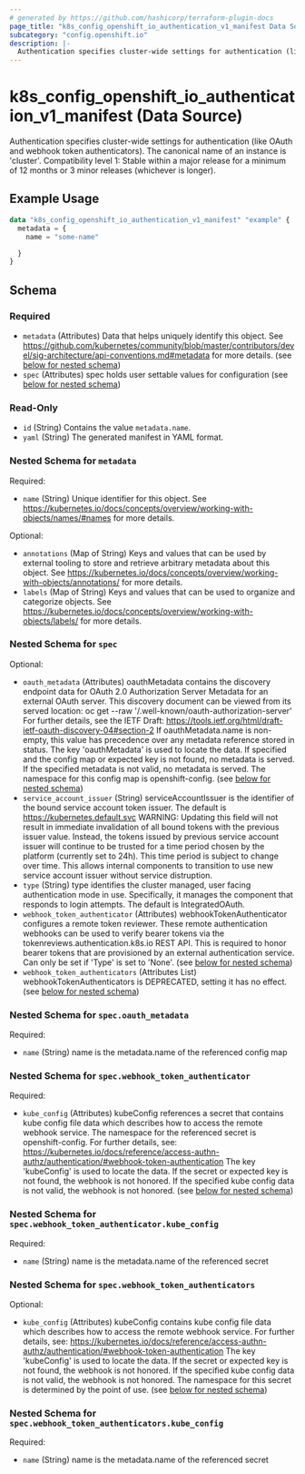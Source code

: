 ```yaml
---
# generated by https://github.com/hashicorp/terraform-plugin-docs
page_title: "k8s_config_openshift_io_authentication_v1_manifest Data Source - terraform-provider-k8s"
subcategory: "config.openshift.io"
description: |-
  Authentication specifies cluster-wide settings for authentication (like OAuth and webhook token authenticators). The canonical name of an instance is 'cluster'.  Compatibility level 1: Stable within a major release for a minimum of 12 months or 3 minor releases (whichever is longer).
---
```


# k8s_config_openshift_io_authentication_v1_manifest (Data Source)

Authentication specifies cluster-wide settings for authentication (like OAuth and webhook token authenticators). The canonical name of an instance is 'cluster'.  Compatibility level 1: Stable within a major release for a minimum of 12 months or 3 minor releases (whichever is longer).

## Example Usage

```terraform
data "k8s_config_openshift_io_authentication_v1_manifest" "example" {
  metadata = {
    name = "some-name"

  }
}
```

<!-- schema generated by tfplugindocs -->
## Schema

### Required

- `metadata` (Attributes) Data that helps uniquely identify this object. See https://github.com/kubernetes/community/blob/master/contributors/devel/sig-architecture/api-conventions.md#metadata for more details. (see [below for nested schema](#nestedatt--metadata))
- `spec` (Attributes) spec holds user settable values for configuration (see [below for nested schema](#nestedatt--spec))

### Read-Only

- `id` (String) Contains the value `metadata.name`.
- `yaml` (String) The generated manifest in YAML format.

<a id="nestedatt--metadata"></a>
### Nested Schema for `metadata`

Required:

- `name` (String) Unique identifier for this object. See https://kubernetes.io/docs/concepts/overview/working-with-objects/names/#names for more details.

Optional:

- `annotations` (Map of String) Keys and values that can be used by external tooling to store and retrieve arbitrary metadata about this object. See https://kubernetes.io/docs/concepts/overview/working-with-objects/annotations/ for more details.
- `labels` (Map of String) Keys and values that can be used to organize and categorize objects. See https://kubernetes.io/docs/concepts/overview/working-with-objects/labels/ for more details.


<a id="nestedatt--spec"></a>
### Nested Schema for `spec`

Optional:

- `oauth_metadata` (Attributes) oauthMetadata contains the discovery endpoint data for OAuth 2.0 Authorization Server Metadata for an external OAuth server. This discovery document can be viewed from its served location: oc get --raw '/.well-known/oauth-authorization-server' For further details, see the IETF Draft: https://tools.ietf.org/html/draft-ietf-oauth-discovery-04#section-2 If oauthMetadata.name is non-empty, this value has precedence over any metadata reference stored in status. The key 'oauthMetadata' is used to locate the data. If specified and the config map or expected key is not found, no metadata is served. If the specified metadata is not valid, no metadata is served. The namespace for this config map is openshift-config. (see [below for nested schema](#nestedatt--spec--oauth_metadata))
- `service_account_issuer` (String) serviceAccountIssuer is the identifier of the bound service account token issuer. The default is https://kubernetes.default.svc WARNING: Updating this field will not result in immediate invalidation of all bound tokens with the previous issuer value. Instead, the tokens issued by previous service account issuer will continue to be trusted for a time period chosen by the platform (currently set to 24h). This time period is subject to change over time. This allows internal components to transition to use new service account issuer without service distruption.
- `type` (String) type identifies the cluster managed, user facing authentication mode in use. Specifically, it manages the component that responds to login attempts. The default is IntegratedOAuth.
- `webhook_token_authenticator` (Attributes) webhookTokenAuthenticator configures a remote token reviewer. These remote authentication webhooks can be used to verify bearer tokens via the tokenreviews.authentication.k8s.io REST API. This is required to honor bearer tokens that are provisioned by an external authentication service.  Can only be set if 'Type' is set to 'None'. (see [below for nested schema](#nestedatt--spec--webhook_token_authenticator))
- `webhook_token_authenticators` (Attributes List) webhookTokenAuthenticators is DEPRECATED, setting it has no effect. (see [below for nested schema](#nestedatt--spec--webhook_token_authenticators))

<a id="nestedatt--spec--oauth_metadata"></a>
### Nested Schema for `spec.oauth_metadata`

Required:

- `name` (String) name is the metadata.name of the referenced config map


<a id="nestedatt--spec--webhook_token_authenticator"></a>
### Nested Schema for `spec.webhook_token_authenticator`

Required:

- `kube_config` (Attributes) kubeConfig references a secret that contains kube config file data which describes how to access the remote webhook service. The namespace for the referenced secret is openshift-config.  For further details, see:  https://kubernetes.io/docs/reference/access-authn-authz/authentication/#webhook-token-authentication  The key 'kubeConfig' is used to locate the data. If the secret or expected key is not found, the webhook is not honored. If the specified kube config data is not valid, the webhook is not honored. (see [below for nested schema](#nestedatt--spec--webhook_token_authenticator--kube_config))

<a id="nestedatt--spec--webhook_token_authenticator--kube_config"></a>
### Nested Schema for `spec.webhook_token_authenticator.kube_config`

Required:

- `name` (String) name is the metadata.name of the referenced secret



<a id="nestedatt--spec--webhook_token_authenticators"></a>
### Nested Schema for `spec.webhook_token_authenticators`

Optional:

- `kube_config` (Attributes) kubeConfig contains kube config file data which describes how to access the remote webhook service. For further details, see: https://kubernetes.io/docs/reference/access-authn-authz/authentication/#webhook-token-authentication The key 'kubeConfig' is used to locate the data. If the secret or expected key is not found, the webhook is not honored. If the specified kube config data is not valid, the webhook is not honored. The namespace for this secret is determined by the point of use. (see [below for nested schema](#nestedatt--spec--webhook_token_authenticators--kube_config))

<a id="nestedatt--spec--webhook_token_authenticators--kube_config"></a>
### Nested Schema for `spec.webhook_token_authenticators.kube_config`

Required:

- `name` (String) name is the metadata.name of the referenced secret
